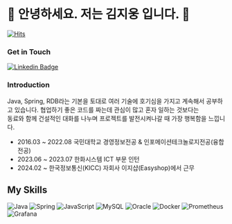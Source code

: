 # 🤖  안녕하세요. 저는 김지웅 입니다. 🐯

[![Hits](https://hits.seeyoufarm.com/api/count/incr/badge.svg?url=https%3A%2F%2Fgithub.com%2Fwisehero&count_bg=%2376FB11&title_bg=%23198BD7&icon=github.svg&icon_color=%23000000&title=Visitors&edge_flat=false)](https://hits.seeyoufarm.com)

### Get in Touch

[![Linkedin Badge](https://img.shields.io/badge/-LinkedIn-blue?style=flat-square&logo=Linkedin&logoColor=white&link=https://www.linkedin.com/in/%EC%A7%80%EC%9B%85-%EA%B9%80-50812319b/)](https://www.linkedin.com/in/%EC%A7%80%EC%9B%85-%EA%B9%80-50812319b/)

### Introduction 

Java, Spring, RDB라는 기본을 토대로 여러 기술에 호기심을 가지고 계속해서 공부하고 있습니다. 협업하기 좋은 코드를 짜는데 관심이 많고 혼자 일하는 것보다는  
동료와 함께 건설적인 대화를 나누며 프로젝트를 발전시켜나갈 때 가장 행복함을 느낍니다. 

- 2016.03 ~ 2022.08 국민대학교 경영정보전공 & 인포메이션테크놀로지전공(융합전공)
- 2023.06 ~ 2023.07 한화시스템 ICT 부문 인턴
- 2024.02 ~ 한국정보통신(KICC) 자회사 이지샵(Easyshop)에서 근무

## My Skills

![Java](https://img.shields.io/badge/Java-ED8B00?style=flat-square&logo=java&logoColor=white)
![Spring](https://img.shields.io/badge/Spring-6DB33F?style=flat-square&logo=spring&logoColor=white)
![JavaScript](https://img.shields.io/badge/JavaScript-F7DF1E?style=flat-square&logo=javascript&logoColor=black)
![MySQL](https://img.shields.io/badge/MySQL-4479A1?style=flat-square&logo=mysql&logoColor=white)
![Oracle](https://img.shields.io/badge/Oracle-F80000?style=flat-square&logo=oracle&logoColor=white)
![Docker](https://img.shields.io/badge/Docker-2496ED?style=flat-square&logo=docker&logoColor=white)
![Prometheus](https://img.shields.io/badge/Prometheus-E6522C?style=flat-square&logo=prometheus&logoColor=white)
![Grafana](https://img.shields.io/badge/Grafana-F46800?style=flat-square&logo=grafana&logoColor=white)
